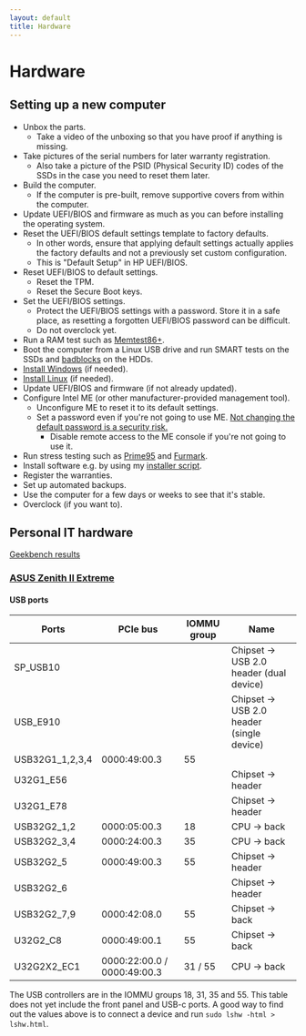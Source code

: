```yaml
---
layout: default
title: Hardware
---
```


# Hardware

## Setting up a new computer
- Unbox the parts.
  - Take a video of the unboxing so that you have proof if anything is missing.
- Take pictures of the serial numbers for later warranty registration.
  - Also take a picture of the PSID (Physical Security ID) codes of the SSDs in the case you need to reset them later.
- Build the computer.
  - If the computer is pre-built, remove supportive covers from within the computer.
- Update UEFI/BIOS and firmware as much as you can before installing the operating system.
- Reset the UEFI/BIOS default settings template to factory defaults.
  - In other words, ensure that applying default settings actually applies the factory defaults and not a
    previously set custom configuration.
  - This is "Default Setup" in HP UEFI/BIOS.
- Reset UEFI/BIOS to default settings.
  - Reset the TPM.
  - Reset the Secure Boot keys.
- Set the UEFI/BIOS settings.
  - Protect the UEFI/BIOS settings with a password.
    Store it in a safe place, as resetting a forgotten UEFI/BIOS password can be difficult.
  - Do not overclock yet.
- Run a RAM test such as [Memtest86+](https://www.memtest.org/).
- Boot the computer from a Linux USB drive and run SMART tests on the SSDs and [badblocks](https://wiki.archlinux.org/title/badblocks) on the HDDs.
- [Install Windows](./windows.md) (if needed).
- [Install Linux](./linux.md) (if needed).
- Update UEFI/BIOS and firmware (if not already updated).
- Configure Intel ME (or other manufacturer-provided management tool).
  - Unconfigure ME to reset it to its default settings.
  - Set a password even if you're not going to use ME.
    [Not changing the default password is a security risk.](https://threatpost.com/intel-amt-loophole-allows-hackers-to-gain-control-of-some-pcs-in-under-a-minute/129408/)
    - Disable remote access to the ME console if you're not going to use it.
- Run stress testing such as
  [Prime95](https://www.mersenne.org/download/) and
  [Furmark](https://geeks3d.com/furmark/).
- Install software e.g. by using my [installer script](https://github.com/AgenttiX/windows-scripts).
- Register the warranties.
- Set up automated backups.
- Use the computer for a few days or weeks to see that it's stable.
- Overclock (if you want to).

## Personal IT hardware
[Geekbench results](https://browser.geekbench.com/user/AgenttiX)

### [ASUS Zenith II Extreme](https://rog.asus.com/motherboards/rog-zenith/rog-zenith-ii-extreme-model/)
#### USB ports

| Ports           | PCIe bus                    | IOMMU group | Name                                      |
| --------------- | --------------------------- | ----------- | ----------------------------------------- |
| SP_USB10        |                             |             | Chipset -> USB 2.0 header (dual device)   |
| USB_E910        |                             |             | Chipset -> USB 2.0 header (single device) |
| USB32G1_1,2,3,4 | 0000:49:00.3                | 55          |                                           |
| U32G1_E56       |                             |             | Chipset -> header                         |
| U32G1_E78       |                             |             | Chipset -> header                         |
| USB32G2_1,2     | 0000:05:00.3                | 18          | CPU -> back                               |
| USB32G2_3,4     | 0000:24:00.3                | 35          | CPU -> back                               |
| USB32G2_5       | 0000:49:00.3                | 55          | Chipset -> header                         |
| USB32G2_6       |                             |             | Chipset -> header                         |
| USB32G2_7,9     | 0000:42:08.0                | 55          | Chipset -> back                           |
| U32G2_C8        | 0000:49:00.1                | 55          | Chipset -> back                           |
| U32G2X2_EC1     | 0000:22:00.0 / 0000:49:00.3 | 31 / 55     | CPU -> back                               |

The USB controllers are in the IOMMU groups 18, 31, 35 and 55.
This table does not yet include the front panel and USB-c ports.
A good way to find out the values above is to connect a device and run `sudo lshw -html > lshw.html`.
